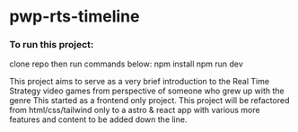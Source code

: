 # pwp-rts-timeline
### To run this project:
clone repo then run commands below:
npm install
npm run dev

This project aims to serve as a very brief introduction to the Real Time Strategy video games from perspective of someone who grew up with the genre
This started as a frontend only project.
This project will be refactored from html/css/tailwind only to a astro & react app with various more features and content to be added down the line.

